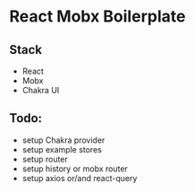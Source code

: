 # React Mobx Boilerplate


## Stack

- React
- Mobx
- Chakra UI


## Todo:

- setup Chakra provider
- setup example stores
- setup router
- setup history or mobx router
- setup axios or/and react-query